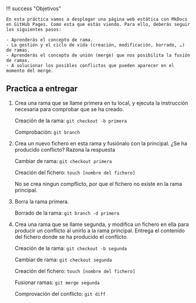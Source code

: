 !!! success "Objetivos"

    En esta práctica vamos a desplegar una página web estática con MkDocs en GitHub Pages. Como esta que estás viendo. Para ello, deberás seguir los siguientes pasos:

    - Aprenderás el concepto de rama.
    - La gestión y el ciclo de vida (creación, modificación, borrado, …) de ramas.
    - Aprenderás el concepto de unión (merge) que nos posibilita la fusión de ramas.
    - A solucionar los posibles conflictos que pueden aparecer en el momento del merge.
  
## Practica a entregar

1. Crea una rama que se llame primera en tu local, y ejecuta la instrucción necesaria para comprobar que se ha creado.

    Creación de la rama: ```git checkout -b primera```

    Comprobación: ```git branch```

2. Crea un nuevo fichero en esta rama y fusiónalo con la principal. ¿Se ha producido conflicto? Razona la respuesta

    Cambiar de rama: ```git checkout primera```

    Creación del fichero: ```touch [nombre del fichero]```

    No se crea ningun compflicto, por que el fichero no existe en la rama principal.

3. Borra la rama primera.

    Borrado de la rama: ```git branch -d primera```

4. Crea una rama que se llame segunda, y modifica un fichero en ella para producir un conflicto al unirlo a la rama principal. Entrega el contenido del fichero donde se ha producido el conflicto.

    Creación de la rama: ```git checkout -b segunda``` 

    Cambiar de rama: ```git checkout segunda```

    Creación del fichero: ```touch [nombre del fichero]```

    Fusionar ramas: ```git merge segunda```

    Comprovación del conflicto: ```git diff```